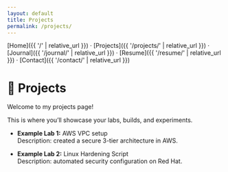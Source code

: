 ```yaml
---
layout: default
title: Projects
permalink: /projects/
---
```


[Home]({{ '/' | relative_url }}) · [Projects]({{ '/projects/' | relative_url }}) · [Journal]({{ '/journal/' | relative_url }}) · [Resume]({{ '/resume/' | relative_url }}) · [Contact]({{ '/contact/' | relative_url }})

# 🔧 Projects
Welcome to my projects page!

This is where you’ll showcase your labs, builds, and experiments.

- **Example Lab 1:** AWS VPC setup  
  Description: created a secure 3-tier architecture in AWS.

- **Example Lab 2:** Linux Hardening Script  
  Description: automated security configuration on Red Hat.
